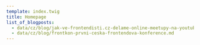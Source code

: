 ```yaml
---
template: index.twig
title: Homepage
list_of_blogposts:
  - data/cz/blog/jak-ve-frontendisti.cz-delame-online-meetupy-na-youtube-hardware-software-a-zkusenosti.md
  - data/cz/blog/frontkon-prvni-ceska-frontendova-konference.md
---
```

